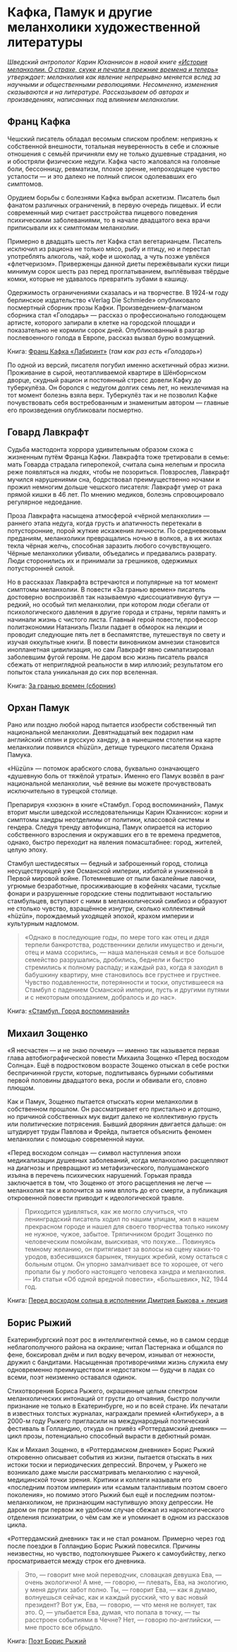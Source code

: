 # Кафка, Памук и другие меланхолики художественной литературы

_Шведский антрополог Карин Юханнисон в новой книге [«История меланхолии. О страхе, скуке и печали в прежние времена и теперь»][1] утверждает: меланхолия как явление непрерывно меняется вслед за научными и общественными революциями. Несомненно, изменения сказываются и на литературе. Рассказываем об авторах и произведениях, написанных под влиянием меланхолии._

## Франц Кафка
Чешский писатель обладал весомым списком проблем: неприязнь к собственной внешности, тотальная неуверенность в себе и сложные отношения с семьёй причиняли ему не только душевные страдания, но и обостряли физические недуги. Кафка часто жаловался на головные боли, бессонницу, ревматизм, плохое зрение, непроходящее чувство усталости — и это далеко не полный список одолевавших его симптомов.

Орудием борьбы с болезнями Кафка выбрал аскетизм. Писатель был фанатом различных ограничений, в первую очередь пищевых. И если современный мир считает расстройства пищевого поведения психическими заболеваниями, то в начале двадцатого века врачи приписывали их к симптомам меланхолии. 

Примерно в двадцать шесть лет Кафка стал вегетарианцем. Писатель исключил из рациона не только мясо, рыбу и птицу, но и перестал употреблять алкоголь, чай, кофе и шоколад, а чуть позже увлёкся «флетчеризом». Приверженцы данной диеты пережёвывали куски пищи минимум сорок шесть раз перед проглатыванием, выплёвывая твёрдые комки, которые не удавалось превратить зубами в кашицу.

Одержимость ограничениями сказалась и на творчестве. В 1924-м году берлинское издательство «Verlag Die Schmiede» опубликовало посмертный сборник прозы Кафки. Произведением-флагманом сборника стал «Голодарь» — рассказ о профессионально голодающем артисте, которого запирали в клетке на городской площади и показательно не кормили сорок дней. Опубликованный в разгар послевоенного голода в Европе, рассказ вызвал бурю возмущений.

Книга: [Франц Кафка «Лабиринт»][2] (_там как раз есть «Голодарь»_)

По одной из версий, писателя погубил именно аскетичный образ жизни. Проживание в сырой, неотапливаемой квартире в Шёнборнском дворце, скудный рацион и постоянный стресс довели Кафку до туберкулёза. Он боролся с недугом долгих семь лет, но неизлечимая на тот момент болезнь взяла верх. Туберкулёз так и не позволил Кафке почувствовать себя востребованным и знаменитым автором — главные его произведения опубликовали посмертно.

## Говард Лавкрафт
Судьба мастодонта хоррора удивительным образом схожа с жизненным путём Франца Кафки. Лавкрафта тоже третировали в семье: мать Говарда страдала гиперопекой, считала сына нелепым и просила реже появляться на людях, чтобы не позориться. Повзрослев, Лавкрафт мучился нарушениями сна, бодрствовал преимущественно ночами и прожил немногим дольше чешского писателя: Лавкрафт умер от рака прямой кишки в 46 лет. По мнению медиков, болезнь спровоцировало регулярное недоедание.

Проза Лавкрафта насыщена атмосферой «чёрной меланхолии» — раннего этапа недуга, когда грусть и апатичность перетекали в потусторонние, порой жуткие искажения личности. По средневековым преданиям, меланхолики превращались ночью в волков, а в их жилах текла чёрная желчь, способная заразить любого сочувствующего. Чёрные меланхолики убивали, объедались и предавались разврату. Люди сторонились их и принимали за грешников, одержимых потусторонней силой.

Но в рассказах Лавкрафта встречаются и популярные на тот момент симптомы меланхолии. В повести «За гранью времен» писатель достоверно воспроизвёл так называемую «диссоциативную фугу» — редкий, но особый тип меланхолии, при котором люди сбегали от психологического давления в другие города и страны, теряли память и начинали жизнь с чистого листа. Главный герой повести, профессор политэкономии Натаниэль Пизли падает в обморок на лекции и проводит следующие пять лет в беспамятстве, путешествуя по свету и изучая оккультные книги. В повести виновником амнезии становится инопланетная цивилизация, но сам Лавкрафт явно симпатизировал заболевшим фугой героям. Не даром всю жизнь писатель рвался сбежать от неприглядной реальности в мир иллюзий; результатом его попыток стала уникальная до сих пор вселенная.

Книга: [За гранью времен (сборник)][3]

## Орхан Памук
Рано или поздно любой народ пытается изобрести собственный тип национальной меланхолии. Девятнадцатый век подарил нам английский сплин и русскую хандру, а в нынешнем столетии на карте меланхолии появился «hüzün», детище турецкого писателя Орхана Памука.

«Hüzün» — потомок арабского слова, буквально означающего «душевную боль от тяжёлой утраты». Именно его Памук возвёл в ранг национальной меланхолии, чьё веяние вы можете прочувствовать исключительно в турецкой столице.

Препарируя «хюзюн» в книге «Стамбул. Город воспоминаний», Памук вторит мысли шведской исследовательницы Карин Юханнисон: корни и симптомы хандры неотделимы от политики, классовой системы и гендера. Следуя тренду автофикшна, Памук опирается на историю собственного взросления и окружавших его в те времена предметов, однако, быстро переходит на явления помасштабнее: город, жителей, целую эпоху.

Стамбул шестидесятых — бедный и заброшенный город, столица несуществующей уже Османской империи, избитой и униженной в Первой мировой войне. Потемневшие от пыли бакалейные лавочки, угрюмые безработные, просиживающие в кофейнях часами, тусклые фонари и разрушенные городские стены подпитывают ностальгию стамбульцев, вступают с ними в меланхолический симбиоз и образуют не столько чувство, взращённое изнутри, сколько коллективный «hüzün», порождаемый уходящей эпохой, крахом империи и культурным надломом.

> «Однако в последующие годы, по мере того как отец и дядя терпели банкротства, родственники делили имущество и деньги, отец и мама ссорились, — наша маленькая семья и все большое семейство разрушались, дробились, беднели и быстро стремились к полному распаду; и каждый раз, когда я заходил в бабушкину квартиру, мне становилось все грустнее и грустнее. Чувство подавленности, потерянности и тоски, опустившееся на Стамбул с падением Османской империи, пусть и другими путями и с некоторым опозданием, добралось и до нас».

Книга: [«Стамбул. Город воспоминаний»][4]

## Михаил Зощенко
«Я несчастен — и не знаю почему» — именно так называется первая глава автобиографической повести Михаила Зощенко «Перед восходом Солнца». Ещё в подростковом возрасте Зощенко отыскал в себе ростки беспричинной грусти, которые, подпитываясь бурными событиями первой половины двадцатого века, росли и обвивали его, словно плющом.

Как и Памук, Зощенко пытается отыскать корни меланхолии в собственном прошлом. Он рассматривает его пристально и дотошно, но причиной собственных мук видит далеко не коллективную грусть или политические потрясения. Бывший дворянин двигается дальше: он штудирует труды Павлова и Фрейда, пытается объяснить феномен меланхолии с помощью современной науки.

«Перед восходом солнца» — символ наступления эпохи медикализации душевных заболеваний, когда меланхолию расщепляют на диагнозы и превращают из метафизического, полушаманского изъяна в перечень психических нарушений. Горькая правда заключается в том, что Зощенко от этого расщепления не легче — меланхолия так и волочится за ним вплоть до его смерти, а публикация откровенной повести приводит к идеологической травле.

> Приходится удивляться, как же могло случиться, что ленинградский писатель ходил по нашим улицам, жил в нашем прекрасном городе и нашел для своего творчества только никому не нужное, чужое, забытое. Тряпичником бродит Зощенко по человеческим помойкам, выискивая, что похуже… Повинуясь темному желанию, он притягивает за волосы на сцену каких-то уродов, взбесившихся барынек, тянущих жребий, кому остаться с больным отцом. Он упорно замалчивает все то хорошее, от чего пропали бы у любого настоящего человека хандра и меланхолия. — Из статьи «Об одной вредной повести», «Большевик», N2, 1944 год.

Книга: [Перед восходом солнца в исполнении Дмитрия Быкова + лекция][5]

## Борис Рыжий
Екатеринбургский поэт рос в интеллигентной семье, но в самом сердце неблагополучного района на окраине; читал Пастернака и общался по фене, боксировал днём и пил водку вечером, изнывал от нежности, дружил с бандитами. Насыщенная противоречиями жизнь служила ему одновременно преимуществом и недостатком — будучи в ладах со всеми, поэт неизменно оставался одинок.

Стихотворения Бориса Рыжего, окрашенные целым спектром меланхолических интонаций от грусти до отчаяния, быстро получили признание не только в Екатеринбурге, но и по всей стране. Их печатали в известных толстых журналах, награждали премией «Антибукер», а в 2000-м году Рыжего пригласили на международный поэтический фестиваль в Голландию, откуда он привёз «Роттердамский дневник» — цикл прозы, потенциально способный вырасти в дебютный роман.

Как и Михаил Зощенко, в «Роттердамском дневнике» Борис Рыжий откровенно описывает события из жизни, пытается отыскать в них истоки тоски и периодических депрессий. Впрочем, у Рыжего не возникало даже мысли рассматривать меланхолию с научной, медицинской точки зрения. Критики и коллеги называли его «последним поэтом империи» или «самым талантливым поэтом своего поколения», но помимо этого Рыжий был ещё и последним поэтом-меланхоликом, не признающим наступившую эпоху депрессии. Не даром он при первом же удобном случае сбежал из наркологического отделения психиатрии, о чём сам же и упоминает в одном из рассказов цикла.

«Роттердамский дневник» так и не стал романом. Примерно через год после поездки в Голландию Борис Рыжий повесился. Причины неизвестны, но чувство, подтолкнувшее Рыжего к самоубийству, легко просматривается между строк его дневника.

> Это, — говорит мне мой переводчик, словацкая девушка Ева, — очень экологично! А мне, — говорю, — плевать, Ева, на экологию, у меня других забот полно. Ты, — говорит Ева, — как я думаю, волнуешься сейчас, как и каждый русский, что у вас новый президент? Вот уж, Ева, — говорю, — что меня не волнует, так это. О, — улыбается Ева, думая, что попала в точку, — ты расстроен событиями в Чечне? Нет, — говорю по-английски, — мне просто все обрыдло.

Книга: [Поэт Борис Рыжий][6] 
 

[1]:	https://bookmate.com/books/kqDTwFhq
[2]:	https://bookmate.com/books/nS2sbnSE?dscvr=top_result
[3]:	https://bookmate.com/books/C8HOXiw2
[4]:	https://bookmate.com/books/nseTFoCP
[5]:	https://bookmate.com/audiobooks/EcfYb3FE
[6]:	https://bookmate.com/books/yUw1BHva